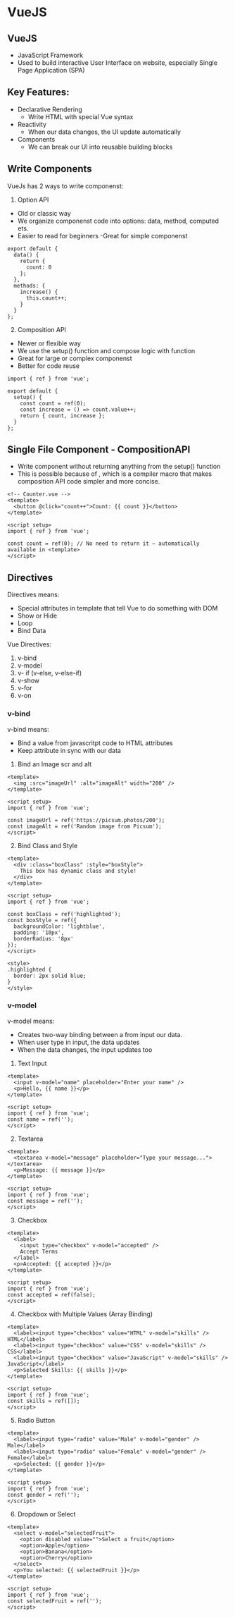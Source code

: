 # VueJS 

## VueJS 

- JavaScript Framework
- Used to build interactive User Interface on website, especially Single Page Application 
(SPA) 

## Key Features:

- Declarative Rendering 
	- Write HTML with special Vue syntax
- Reactivity
	- When our data changes, the UI update automatically 
- Components 
	- We can break our UI into reusable building blocks
	
## Write Components

VueJs has 2 ways to write componenst:

1. Option API
- Old or classic way 
- We organize componenst code into options: data, method, computed ets.
- Easier to read for beginners
-Great for simple componenst


```
export default {
  data() {
    return {
      count: 0
    };
  },
  methods: {
    increase() {
      this.count++;
    }
  }
};
```

2. Composition API
- Newer or flexible way 
- We use the setup() function and compose logic with function 
- Great for large or complex componenst
- Better for code reuse

```
import { ref } from 'vue';

export default {
  setup() {
    const count = ref(0);
    const increase = () => count.value++;
    return { count, increase };
  }
};
```

## Single File Component - CompositionAPI
- Write component without returning anything from the setup() function
- This is possible because of <script></script>, which is a compiler macro that makes composition API code simpler and more concise.

```
<!-- Counter.vue -->
<template>
  <button @click="count++">Count: {{ count }}</button>
</template>

<script setup>
import { ref } from 'vue';

const count = ref(0); // No need to return it — automatically available in <template>
</script>
```

## Directives

Directives means:
- Special attributes in template that tell Vue to do something with DOM 
- Show or Hide 
- Loop
- Bind Data

Vue Directives: 
1. v-bind
2. v-model 
3. v- if (v-else, v-else-if)
4. v-show
5. v-for
6. v-on 

### v-bind

v-bind means:
- Bind a value from javascritpt code to HTML attributes
- Keep attribute in sync with our data 

1. Bind an Image scr and alt
```
<template>
  <img :src="imageUrl" :alt="imageAlt" width="200" />
</template>

<script setup>
import { ref } from 'vue';

const imageUrl = ref('https://picsum.photos/200');
const imageAlt = ref('Random image from Picsum');
</script>
```

2. Bind Class and Style 
```
<template>
  <div :class="boxClass" :style="boxStyle">
    This box has dynamic class and style!
  </div>
</template>

<script setup>
import { ref } from 'vue';

const boxClass = ref('highlighted');
const boxStyle = ref({
  backgroundColor: 'lightblue',
  padding: '10px',
  borderRadius: '8px'
});
</script>

<style>
.highlighted {
  border: 2px solid blue;
}
</style>
```

### v-model

v-model means: 
- Creates two-way binding between a from input our data.
- When user type in input, the data updates
- When the data changes, the input updates too

1. Text Input 
```
<template>
  <input v-model="name" placeholder="Enter your name" />
  <p>Hello, {{ name }}</p>
</template>

<script setup>
import { ref } from 'vue';
const name = ref('');
</script>
```

2. Textarea
```
<template>
  <textarea v-model="message" placeholder="Type your message..."></textarea>
  <p>Message: {{ message }}</p>
</template>

<script setup>
import { ref } from 'vue';
const message = ref('');
</script>
```

3. Checkbox
```
<template>
  <label>
    <input type="checkbox" v-model="accepted" />
    Accept Terms
  </label>
  <p>Accepted: {{ accepted }}</p>
</template>

<script setup>
import { ref } from 'vue';
const accepted = ref(false);
</script>
```

4. Checkbox with Multiple Values (Array Binding)
```
<template>
  <label><input type="checkbox" value="HTML" v-model="skills" /> HTML</label>
  <label><input type="checkbox" value="CSS" v-model="skills" /> CSS</label>
  <label><input type="checkbox" value="JavaScript" v-model="skills" /> JavaScript</label>
  <p>Selected Skills: {{ skills }}</p>
</template>

<script setup>
import { ref } from 'vue';
const skills = ref([]);
</script>
```

5. Radio Button
```
<template>
  <label><input type="radio" value="Male" v-model="gender" /> Male</label>
  <label><input type="radio" value="Female" v-model="gender" /> Female</label>
  <p>Selected: {{ gender }}</p>
</template>

<script setup>
import { ref } from 'vue';
const gender = ref('');
</script>
```

6. Dropdown or Select 
```
<template>
  <select v-model="selectedFruit">
    <option disabled value="">Select a fruit</option>
    <option>Apple</option>
    <option>Banana</option>
    <option>Cherry</option>
  </select>
  <p>You selected: {{ selectedFruit }}</p>
</template>

<script setup>
import { ref } from 'vue';
const selectedFruit = ref('');
</script>
```













































	